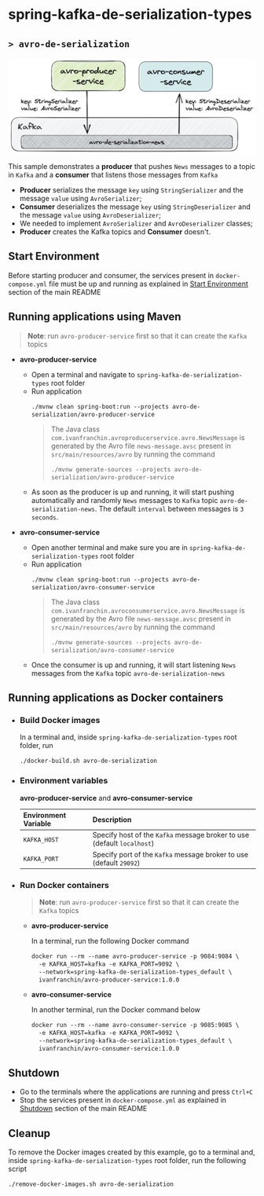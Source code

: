 # spring-kafka-de-serialization-types
## `> avro-de-serialization`

![avro-de-serialization](../documentation/avro-de-serialization.jpeg)

This sample demonstrates a **producer** that pushes `News` messages to a topic in `Kafka` and a **consumer** that listens those messages from `Kafka`
- **Producer** serializes the message `key` using `StringSerializer` and the message `value` using `AvroSerializer`;
- **Consumer** deserializes the message `key` using `StringDeserializer` and the message `value` using `AvroDeserializer`;
- We needed to implement `AvroSerializer` and `AvroDeserializer` classes;
- **Producer** creates the Kafka topics and **Consumer** doesn't.

## Start Environment

Before starting producer and consumer, the services present in `docker-compose.yml` file must be up and running as explained in [Start Environment](https://github.com/ivangfr/spring-kafka-de-serialization-types#start-environment) section of the main README

## Running applications using Maven

> **Note**: run `avro-producer-service` first so that it can create the `Kafka` topics

- **avro-producer-service**

  - Open a terminal and navigate to `spring-kafka-de-serialization-types` root folder
  - Run application
    ```
    ./mvnw clean spring-boot:run --projects avro-de-serialization/avro-producer-service
    ```
    > The Java class `com.ivanfranchin.avroproducerservice.avro.NewsMessage` is generated by the Avro file `news-message.avsc` present in `src/main/resources/avro` by running the command
    > ```
    > ./mvnw generate-sources --projects avro-de-serialization/avro-producer-service
    > ```
  - As soon as the producer is up and running, it will start pushing automatically and randomly `News` messages to `Kafka` topic `avro-de-serialization-news`. The default `interval` between messages is `3 seconds`.

- **avro-consumer-service**

  - Open another terminal and make sure you are in `spring-kafka-de-serialization-types` root folder
  - Run application
    ```
    ./mvnw clean spring-boot:run --projects avro-de-serialization/avro-consumer-service
    ```
    > The Java class `com.ivanfranchin.avroconsumerservice.avro.NewsMessage` is generated by the Avro file `news-message.avsc` present in `src/main/resources/avro` by running the command
    > ```
    > ./mvnw generate-sources --projects avro-de-serialization/avro-consumer-service
    > ```
  - Once the consumer is up and running, it will start listening `News` messages from the `Kafka` topic `avro-de-serialization-news`

## Running applications as Docker containers

- ### Build Docker images

  In a terminal and, inside `spring-kafka-de-serialization-types` root folder, run
  ```
  ./docker-build.sh avro-de-serialization
  ```

- ### Environment variables

  **avro-producer-service** and **avro-consumer-service**

  | Environment Variable | Description                                                             |
  |----------------------|-------------------------------------------------------------------------|
  | `KAFKA_HOST`         | Specify host of the `Kafka` message broker to use (default `localhost`) |
  | `KAFKA_PORT`         | Specify port of the `Kafka` message broker to use (default `29092`)     |

- ### Run Docker containers

  > **Note**: run `avro-producer-service` first so that it can create the `Kafka` topics

  - **avro-producer-service**

    In a terminal, run the following Docker command
    ```
    docker run --rm --name avro-producer-service -p 9084:9084 \
      -e KAFKA_HOST=kafka -e KAFKA_PORT=9092 \
      --network=spring-kafka-de-serialization-types_default \
      ivanfranchin/avro-producer-service:1.0.0
    ```

  - **avro-consumer-service**

    In another terminal, run the Docker command below
    ```
    docker run --rm --name avro-consumer-service -p 9085:9085 \
      -e KAFKA_HOST=kafka -e KAFKA_PORT=9092 \
      --network=spring-kafka-de-serialization-types_default \
      ivanfranchin/avro-consumer-service:1.0.0
    ```
  
## Shutdown

- Go to the terminals where the applications are running and press `Ctrl+C`
- Stop the services present in `docker-compose.yml` as explained in [Shutdown](https://github.com/ivangfr/spring-kafka-de-serialization-types#shutdown) section of the main README

## Cleanup

To remove the Docker images created by this example, go to a terminal and, inside `spring-kafka-de-serialization-types` root folder, run the following script
```
./remove-docker-images.sh avro-de-serialization
```
